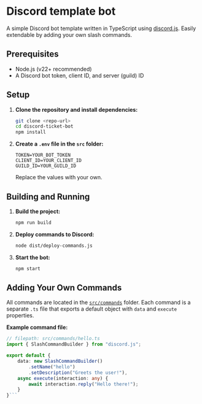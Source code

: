 # Discord template bot

A simple Discord bot template written in TypeScript using [discord.js](https://discord.js.org/). Easily extendable by adding your own slash commands.

## Prerequisites

- Node.js (v22+ recommended)
- A Discord bot token, client ID, and server (guild) ID

## Setup

1. **Clone the repository and install dependencies:**
   ```sh
   git clone <repo-url>
   cd discord-ticket-bot
   npm install
   ```

2. **Create a `.env` file in the `src` folder:**
   ```
   TOKEN=YOUR_BOT_TOKEN
   CLIENT_ID=YOUR_CLIENT_ID
   GUILD_ID=YOUR_GUILD_ID
   ```
   Replace the values with your own.

## Building and Running

1. **Build the project:**
   ```sh
   npm run build
   ```

2. **Deploy commands to Discord:**
   ```sh
   node dist/deploy-commands.js
   ```

3. **Start the bot:**
   ```sh
   npm start
   ```

## Adding Your Own Commands

All commands are located in the [`src/commands`](src/commands) folder. Each command is a separate `.ts` file that exports a default object with `data` and `execute` properties.

**Example command file:**

```typescript
// filepath: src/commands/hello.ts
import { SlashCommandBuilder } from "discord.js";

export default {
    data: new SlashCommandBuilder()
        .setName("hello")
        .setDescription("Greets the user!"),
    async execute(interaction: any) {
        await interaction.reply("Hello there!");
    }
}```
